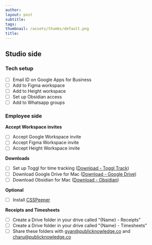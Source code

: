 ```yaml
---
author: 
layout: post
subtitle: 
tags: 
thumbnail: /assets/thumbs/default.png
title: 
---
```


## Studio side
### Tech setup
- [ ] Email ID on Google Apps for Business
- [ ] Add to Figma workspace
- [ ] Add to Height workspace
- [ ] Set up Obsidian access
- [ ] Add to Whatsapp groups

### Employee side

**Accept Workspace invites**
- [ ] Accept Google Workspace invite
- [ ] Accept Figma Workspace invite
- [ ] Accept Height Workspace invite

**Downloads**
- [ ] Set up Toggl for time tracking ([Download - Toggl Track](https://toggl.com/track/time-tracking-mac/))
- [ ] Download Google Drive for Mac ([Download - Google Drive](https://www.google.com/drive/download/))
- [ ] Download Obsidian for Mac ([Download - Obsidian](https://obsidian.md/download))

**Optional**
- [ ] Install [CSSPeeper](https://csspeeper.com/)

**Receipts and Timesheets**
- [ ] Create a Drive folder in your drive called “{Name} - Receipts” 
- [ ] Create a Drive folder in your drive called "{Name} - Timesheets”
- [ ] Share these folders with gyan@publicknowledge.co and charu@publicknowledge.co

